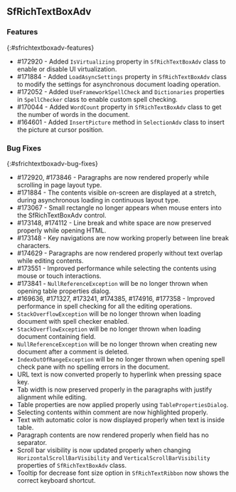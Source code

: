 ## SfRichTextBoxAdv

### Features
{:#sfrichtextboxadv-features}
* \#172920 - Added `IsVirtualizing` property in `SfRichTextBoxAdv` class to enable or disable UI virtualization.
* \#171884 - Added `LoadAsyncSettings` property in `SfRichTextBoxAdv` class to modify the settings for asynchronous document loading operation.
* \#172052 - Added `UseFrameworkSpellCheck` and `Dictionaries` properties in `SpellChecker` class to enable custom spell checking.
* \#170044 - Added `WordCount` property in `SfRichTextBoxAdv` class to get the number of words in the document.
* \#164601 - Added `InsertPicture` method in `SelectionAdv` class to insert the picture at cursor position.

### Bug Fixes
{:#sfrichtextboxadv-bug-fixes}
* \#172920, \#173846 - Paragraphs are now rendered properly while scrolling in page layout type.
* \#171884 - The contents visible on-screen are displayed at a stretch, during asynchronous loading in continuous layout type.
* \#173067 - Small rectangle no longer appears when mouse enters into the SfRichTextBoxAdv control.
* \#173148, \#174112 - Line break and white space are now preserved properly while opening HTML.
* \#173148 - Key navigations are now working properly between line break characters.
* \#174629 - Paragraphs are now rendered properly without text overlap while editing contents.
* \#173551 - Improved performance while selecting the contents using mouse or touch interactions.
* \#173841 - `NullReferenceException` will be no longer thrown when opening table properties dialog.
* \#169636, \#171327,  \#173241, \#174385, \#174916, \#177358 - Improved performance in spell checking for all the editing operations.
* `StackOverflowException` will be no longer thrown when loading document with spell checker enabled.
* `StackOverflowException` will be no longer thrown when loading document containing field.
* `NullReferenceException` will be no longer thrown when creating new document after a comment is deleted.
* `IndexOutOfRangeException` will be no longer thrown when opening spell check pane with no spelling errors in the document.
* URL text is now converted properly to hyperlink when pressing space key.
* Tab width is now preserved properly in the paragraphs with justify alignment while editing.
* Table properties are now applied properly using `TablePropertiesDialog`.
* Selecting contents within comment are now highlighted properly.
* Text with automatic color is now displayed properly when text is inside table.
* Paragraph contents are now rendered properly when field has no separator.
* Scroll bar visibility is now updated properly when changing `HorizontalScrollBarVisibility` and `VerticalScrollBarVisibility` properties of `SfRichTextBoxAdv` class.
* Tooltip for decrease font size option in `SfRichTextRibbon` now shows the correct keyboard shortcut.